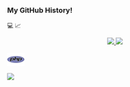 
### My GitHub History!  
:computer:
:chart_with_upwards_trend:  
<div align="center">
  <a href="https://github.com/wagnerbizarro">
  <img height="180em" src="https://github-readme-stats.vercel.app/api?username=wagnerbizarro&show_icons=true&theme=dark&include_all_commits=true&count_private=true"/>
  <img height="180em" src="https://github-readme-stats.vercel.app/api/top-langs/?username=wagnerbizarro&layout=compact&langs_count=7&theme=dark"/>
</div>
 
<div style="display: inline_block"><br>
  <img align="center" alt="Wagner-php" height="30" width="40" src="https://raw.githubusercontent.com/devicons/devicon/master/icons/php/php-original.svg">
  <!--
  <img align="center" alt="Wagner-Go" height="30" width="40" src="https://raw.githubusercontent.com/devicons/devicon/master/icons/go/go-original.svg">
  <img align="center" alt="Wagner-linux" height="30" width="40" src="https://raw.githubusercontent.com/devicons/devicon/master/icons/linux/linux-original.svg">
  <img align="center" alt="Wagner-windows8" height="30" width="40" src="https://raw.githubusercontent.com/devicons/devicon/master/icons/windows8/windows8-original.svg">
  !-->
  </br></br>

  <div> 
  <a href="https://www.linkedin.com/in/wagnerbizarro" target="_blank"><img src="https://img.shields.io/badge/-LinkedIn-%230077B5?style=for-the-badge&logo=linkedin&logoColor=white" target="_blank"></a> 
 
</div>
